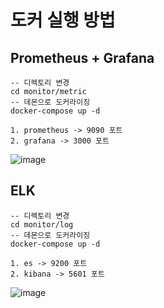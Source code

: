# 도커 실행 방법

## Prometheus + Grafana

```
-- 디렉토리 변경
cd monitor/metric
-- 데몬으로 도커라이징
docker-compose up -d

1. prometheus -> 9090 포트
2. grafana -> 3000 포트
```

![image](https://github.com/jekyllPark/boldpaws/assets/114489012/4601fa19-e115-4ed4-8c5a-65f182cb6ccf)


## ELK

```
-- 디렉토리 변경
cd monitor/log
-- 데몬으로 도커라이징
docker-compose up -d

1. es -> 9200 포트
2. kibana -> 5601 포트
```

![image](https://github.com/jekyllPark/boldpaws/assets/114489012/530b1b4b-071e-4aa4-8e38-11194e149d02)

